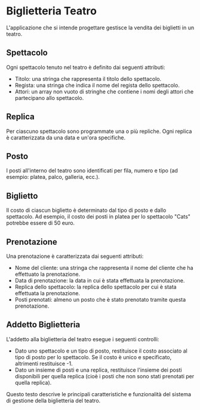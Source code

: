 # Biglietteria Teatro

L'applicazione che si intende progettare gestisce la vendita dei biglietti in un teatro.

## Spettacolo

Ogni spettacolo tenuto nel teatro è definito dai seguenti attributi:

- Titolo: una stringa che rappresenta il titolo dello spettacolo.
- Regista: una stringa che indica il nome del regista dello spettacolo.
- Attori: un array non vuoto di stringhe che contiene i nomi degli attori che partecipano allo spettacolo.

## Replica

Per ciascuno spettacolo sono programmate una o più repliche. Ogni replica è caratterizzata da una data e un'ora specifiche.

## Posto

I posti all'interno del teatro sono identificati per fila, numero e tipo (ad esempio: platea, palco, galleria, ecc.). 

## Biglietto

Il costo di ciascun biglietto è determinato dal tipo di posto e dallo spettacolo. Ad esempio, il costo dei posti in platea per lo spettacolo "Cats" potrebbe essere di 50 euro.

## Prenotazione

Una prenotazione è caratterizzata dai seguenti attributi:

- Nome del cliente: una stringa che rappresenta il nome del cliente che ha effettuato la prenotazione.
- Data di prenotazione: la data in cui è stata effettuata la prenotazione.
- Replica dello spettacolo: la replica dello spettacolo per cui è stata effettuata la prenotazione.
- Posti prenotati: almeno un posto che è stato prenotato tramite questa prenotazione. 

## Addetto Biglietteria

L'addetto alla biglietteria del teatro esegue i seguenti controlli:

- Dato uno spettacolo e un tipo di posto, restituisce il costo associato al tipo di posto per lo spettacolo. Se il costo è unico e specificato, altrimenti restituisce -1.
- Dato un insieme di posti e una replica, restituisce l'insieme dei posti disponibili per quella replica (cioè i posti che non sono stati prenotati per quella replica).

Questo testo descrive le principali caratteristiche e funzionalità del sistema di gestione della biglietteria del teatro.
